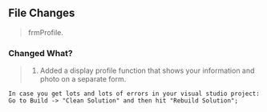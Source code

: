 ## File Changes
> frmProfile.

### Changed What?
> 1. Added a display profile function that shows your information and photo on a separate form.

```
In case you get lots and lots of errors in your visual studio project:
Go to Build -> "Clean Solution" and then hit "Rebuild Solution";
```
